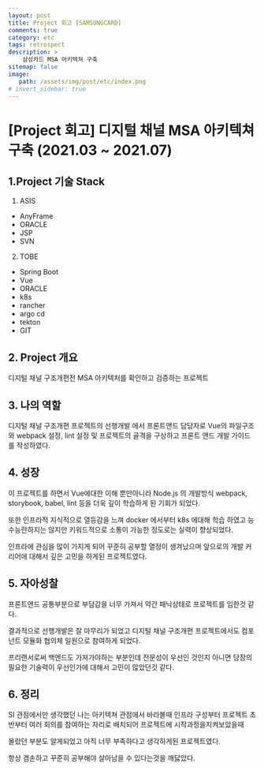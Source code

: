```yaml
---
layout: post
title: Project 회고 [SAMSUNGCARD]
comments: true
category: etc
tags: retrospect
description: >
    삼성카드 MSA 아키텍쳐 구축
sitemap: false
image: 
   path: /assets/img/post/etc/index.png
# invert_sidebar: true
---
```


# [Project 회고] 디지털 채널 MSA 아키텍쳐 구축 (2021.03 ~ 2021.07)

## 1.Project 기술 Stack  
1. ASIS
  - AnyFrame
  - ORACLE
  - JSP
  - SVN

2. TOBE
  - Spring Boot
  - Vue
  - ORACLE
  - k8s
  - rancher
  - argo cd
  - tekton
  - GIT


## 2. Project 개요
디지털 채널 구조개편전 MSA 아키텍처를 확인하고 검증하는 프로젝트 

## 3. 나의 역할 
디지털 채널 구조개편 프로젝트의 선행개발 에서 프론트앤드 담당자로 
Vue의 파일구조와 webpack 설정, lint 설정 및 프로젝트의 골격을 구상하고
프론트 앤드 개발 가이드를 작성하였다. 

## 4. 성장
이 프로젝트를 하면서 Vue에대한 이해 뿐만아니라 Node.js 의 개발방식 webpack, storybook, babel, lint 등을 더욱 깊이 학습하게 된 기회가 되었다.

또한 인프라적 지식적으로 열등감을 느껴 docker 에서부터 k8s 에대해 학습 하였고 능수능란하지는 않지만 키워드적으로 소통이 가능한 정도로는 실력이 향상되었다. 

인프라에 관심을 많이 가지게 되어 꾸준히 공부할 열정이 생겨났으며 앞으로의 개발 커리어에 대해서 깊은 고민을 하게된 프로젝트였다. 

## 5. 자아성찰
프론트앤드 공통부분으로 부담감을 너무 가져서 약간 패닉상태로 프로젝트를 임한것 같다. 

결과적으로 선행개발은 잘 마무리가 되었고 디지털 채널 구조개편 프로젝트에서도 컴포넌트 모듈화 협의체 일원으로 참여하게 되었다.

프리랜서로써 백엔드도 가져가야하는 부분인데 전문성이 우선인 것인지 아니면 당장의 필요한 기술력이 우선인가에 대해서 고민이 많았던것 같다. 

## 6. 정리 
SI 관점에서만 생각했던 나는 아키텍쳐 관점에서 바라볼때 인프라 구성부터 프로젝트 초반부터 여러 회의를 참여하는 자리로 배치되어 프로젝트에 시작과정을지켜보았을때

몰랐던 부분도 알게되었고 아직 너무 부족하다고 생각하게된 프로젝트였다. 

항상 겸손하고 꾸준히 공부해야 살아남을 수 있다는것을 깨닳았다. 